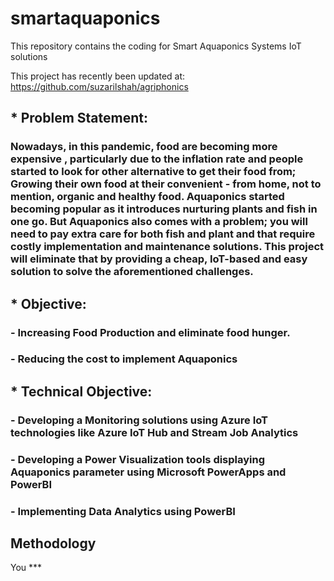 # smartaquaponics
This repository contains the coding for Smart Aquaponics Systems IoT solutions 

This project has recently been updated at: https://github.com/suzarilshah/agriphonics

## * Problem Statement: 
### Nowadays, in this pandemic, food are becoming more expensive , particularly due to the inflation rate and people started to look for other alternative to get their food from; Growing their own food at their convenient - from home, not to mention, organic and healthy food. Aquaponics started becoming popular as it introduces nurturing plants and fish in one go. But Aquaponics also comes with a problem; you will need to pay extra care for both fish and plant and that require costly implementation and maintenance solutions. This project will eliminate that by providing a cheap, IoT-based and easy solution to solve the aforementioned challenges.

## * Objective:
### - Increasing Food Production and eliminate food hunger.
### - Reducing the cost to implement Aquaponics

## * Technical Objective:
### - Developing a Monitoring solutions using Azure IoT technologies like Azure IoT Hub and Stream Job Analytics
### - Developing a Power Visualization tools displaying Aquaponics parameter using Microsoft PowerApps and PowerBI
### - Implementing Data Analytics using PowerBI

## Methodology
You ***

